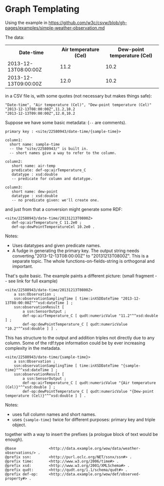 Graph Templating
================

Using the example in https://github.com/w3c/csvw/blob/gh-pages/examples/simple-weather-observation.md

The data:
<table>
  <tr><th>Date-time</th><th>Air temperature (Cel)</th><th>Dew-point temperature (Cel)</th></tr>
  <tr><td>2013-12-13T08:00:00Z</td><td>11.2</td><td>10.2</td></tr>                
  <tr><td>2013-12-13T09:00:00Z</td><td>12.0</td><td>10.2</td></tr>
</table>

in a CSV file is, with some quotes (not necessary but makes things safe):

    "Date-time", "Air temperature (Cel)", "Dew-point temperature (Cel)" 
    "2013-12-13T08:00:00Z",11.2,10.2
    "2013-12-13T09:00:00Z",12.0,10.2
 
Suppose we have some basic metadata: (`--` are comments).

    primary key : <site/22580943/date-time/{sample-time}>

    column1: 
      short name: sample-time
      -- the "site/22580943/" is built in.
      -- short names give a way to refer to the column.

    column2:
       short name: air-temp
       predicate: def-op:airTemperature_C
       datatype : xsd:double
       -- predicate for column and datatype.

    column3:
       short name: dew-point
       datatype : xsd:double
       -- no predicate given: we'll create one.

and just from that a conversion might generate some RDF:

    <site/22580943/date-time/20131213T0800Z>
       def-op:airTemperature_C 11.2e0 ;
       def-op:dewPointTemperatureCel 10.2e0 .

Notes:
* Uses datatypes and given predicate names.
* A fudge in generating the primary key.  The output string needs converting."2013-12-13T08:00:00Z" to "20131213T0800Z".  This is a separate topic.  The whole functions-on-fields-string is orthogonal and important.

That's quite basic. The example paints a different picture:
(small fragment -- see link for full example)

    <site/22580943/date-time/20131213T0800Z>
        a ssn:Observation ;
        ssn:observationSamplingTime [ time:inXSDDateTime "2013-12-13T08:00:00Z"^^xsd:dateTime ] ;
        ssn:observationResult [
            a ssn:SensorOutput ;
            def-op:airTemperature_C [ qudt:numericValue "11.2"^^xsd:double ] ;
            def-op:dewPointTemperature_C [ qudt:numericValue "10.2"^^xsd:double ] ] .


This has structure to the output and addition triples not directly due to any column.
Some of the rdf:type information could be by ever increasing complexity in the metadata.

    <site/22580943/date-time/{sample-time}>
        a ssn:Observation ;
        ssn:observationSamplingTime [ time:inXSDDateTime "{sample-time}"^^xsd:dateTime ] ;
        ssn:observationResult [
            a ssn:SensorOutput ;
            def-op:airTemperature_C [ qudt:numericValue "{Air temperature (Cel)}"^^xsd:double ] ;
            def-op:dewPointTemperature_C [ qudt:numericValue "{Dew-point temperature (Cel)}"^^xsd:double ] ] .

Notes:
* uses full column names and short names.
* uses `{sample-time}` twice for different purposes: primary key and triple object.

together with a way to insert the prefixes (a prologue block of text would be enough).

    @base               <http://data.example.org/wow/data/weather-observations/> .
    @prefix ssn:        <http://purl.oclc.org/NET/ssnx/ssn#> .
    @prefix time:       <http://www.w3.org/2006/time#> .
    @prefix xsd:        <http://www.w3.org/2001/XMLSchema#> . 
    @prefix qudt:       <http://qudt.org/1.1/schema/qudt#> .
    @prefix def-op:     <http://data.example.org/wow/def/observed-property#> .

